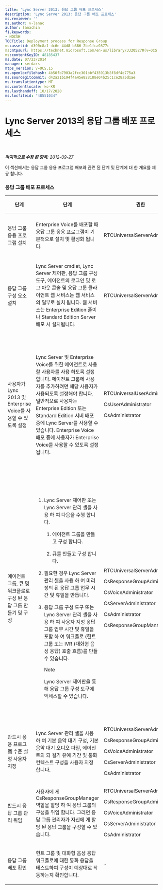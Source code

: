 ```yaml
---
title: 'Lync Server 2013: 응답 그룹 배포 프로세스'
description: 'Lync Server 2013: 응답 그룹 배포 프로세스'
ms.reviewer: ''
ms.author: v-lanac
author: lanachin
f1.keywords:
- NOCSH
TOCTitle: Deployment process for Response Group
ms:assetid: d390c8a1-dc6e-44d8-b386-2be1fca9877c
ms:mtpsurl: https://technet.microsoft.com/en-us/library/JJ205270(v=OCS.15)
ms:contentKeyID: 48185437
ms.date: 07/23/2014
manager: serdars
mtps_version: v=OCS.15
ms.openlocfilehash: 4b50fb7903a2fcc301bbf435013b8f8df4e775a3
ms.sourcegitcommit: d42a21b194f4a45e828188e04b25c1ce28a5d1ae
ms.translationtype: MT
ms.contentlocale: ko-KR
ms.lasthandoff: 10/17/2020
ms.locfileid: "48551034"
---
```

# <a name="deployment-process-for-response-group-in-lync-server-2013"></a>Lync Server 2013의 응답 그룹 배포 프로세스

<div data-xmlns="http://www.w3.org/1999/xhtml">

<div class="topic" data-xmlns="http://www.w3.org/1999/xhtml" data-msxsl="urn:schemas-microsoft-com:xslt" data-cs="https://msdn.microsoft.com/">

<div data-asp="https://msdn2.microsoft.com/asp">



</div>

<div id="mainSection">

<div id="mainBody">

<span> </span>

_**마지막으로 수정 된 항목:** 2012-09-27_

이 섹션에서는 응답 그룹 응용 프로그램 배포와 관련 된 단계 및 단계에 대 한 개요를 제공 합니다.

### <a name="response-group-deployment-process"></a>응답 그룹 배포 프로세스

<table>
<colgroup>
<col style="width: 25%" />
<col style="width: 25%" />
<col style="width: 25%" />
<col style="width: 25%" />
</colgroup>
<thead>
<tr class="header">
<th>단계</th>
<th>단계</th>
<th>권한</th>
<th>배포 설명서</th>
</tr>
</thead>
<tbody>
<tr class="odd">
<td><p>응답 그룹 응용 프로그램 설치</p></td>
<td><p>Enterprise Voice를 배포할 때 응답 그룹 응용 프로그램이 기본적으로 설치 및 활성화 됩니다.</p></td>
<td><p>RTCUniversalServerAdmins</p></td>
<td><p><a href="lync-server-2013-deploying-enterprise-voice.md">Lync Server 2013에서 Enterprise Voice 배포</a></p></td>
</tr>
<tr class="even">
<td><p>응답 그룹 구성 요소 설치</p></td>
<td><p>Lync Server cmdlet, Lync Server 제어판, 응답 그룹 구성 도구, 에이전트의 로그인 및 로그 아웃 콘솔 및 응답 그룹 클라이언트 웹 서비스는 웹 서비스의 일부로 설치 됩니다. 웹 서비스는 Enterprise Edition 풀이나 Standard Edition Server 배포 시 설치됩니다.</p></td>
<td><p>RTCUniversalServerAdmins</p></td>
<td><p><a href="lync-server-2013-deploying-lync-server.md">Lync Server 2013 배포</a></p></td>
</tr>
<tr class="odd">
<td><p>사용자가 Lync 2013 및 Enterprise Voice를 사용할 수 있도록 설정</p></td>
<td><p>Lync Server 및 Enterprise Voice를 위한 에이전트로 사용할 사용자를 사용 하도록 설정 합니다. 에이전트 그룹에 사용자를 추가하려면 해당 사용자가 사용되도록 설정해야 합니다. 일반적으로 사용자는 Enterprise Edition 또는 Standard Edition 서버 배포 중에 Lync Server를 사용할 수 있습니다. Enterprise Voice 배포 중에 사용자가 Enterprise Voice를 사용할 수 있도록 설정 됩니다.</p></td>
<td><p>RTCUniversalUserAdmins</p>
<p>CsUserAdministrator</p>
<p>CsAdministrator</p></td>
<td><p><a href="lync-server-2013-disable-or-re-enable-user-account-for-lync-server.md">Lync Server 2013에 대해 사용자 계정을 사용 하지 않도록 설정 하거나 다시 사용 하도록 설정</a></p>
<p><a href="lync-server-2013-enable-users-for-enterprise-voice.md">Lync Server 2013에서 Enterprise Voice를 사용할 수 있도록 사용자 설정</a></p></td>
</tr>
<tr class="even">
<td><p>에이전트 그룹, 큐 및 워크플로로 구성 된 응답 그룹 만들기 및 구성</p></td>
<td><ol>
<li><p>Lync Server 제어판 또는 Lync Server 관리 셸을 사용 하 여 다음을 수행 합니다.</p>
<ol>
<li><p>에이전트 그룹을 만들고 구성 합니다.</p></li>
<li><p>큐를 만들고 구성 합니다.</p></li>
</ol></li>
<li><p>필요한 경우 Lync Server 관리 셸을 사용 하 여 미리 정의 된 응답 그룹 업무 시간 및 휴일을 만듭니다.</p></li>
<li><p>응답 그룹 구성 도구 또는 Lync Server 관리 셸을 사용 하 여 사용자 지정 응답 그룹 업무 시간 및 휴일을 포함 하 여 워크플로 (헌트 그룹 또는 IVR (대화형 음성 응답) 호출 흐름)를 만들 수 있습니다.</p>
<div>

> [!NOTE]  
> Lync Server 제어판을 통해 응답 그룹 구성 도구에 액세스할 수 있습니다.


</div></li>
</ol></td>
<td><p>RTCUniversalServerAdmins</p>
<p>CsResponseGroupAdministrator</p>
<p>CsVoiceAdministrator</p>
<p>CsServerAdministrator</p>
<p>CsAdministrator</p>
<p>CsResponseGroupManager</p></td>
<td><p><a href="lync-server-2013-create-response-group-agent-groups.md">응답 그룹 에이전트 그룹 만들기 Lync Server 2013</a></p>
<p><a href="lync-server-2013-create-response-group-queues.md">Lync Server 2013에서 응답 그룹 큐 만들기</a></p>
<p><a href="lync-server-2013-optional-define-response-group-business-hours.md">반드시 Lync Server 2013에서 응답 그룹 업무 시간 정의</a></p>
<p><a href="lync-server-2013-optional-define-response-group-holiday-sets.md">반드시 Lync Server 2013에서 응답 그룹 휴일 집합 정의</a></p>
<p><a href="lync-server-2013-create-or-modify-a-workflow.md">Lync Server 2013에서 워크플로 만들기 또는 수정</a></p></td>
</tr>
<tr class="odd">
<td><p>반드시 응용 프로그램 수준 설정 사용자 지정</p></td>
<td><p>Lync Server 관리 셸을 사용 하 여 기본 음악 대기 구성, 기본 음악 대기 오디오 파일, 에이전트의 되 걸기 유예 기간 및 통화 컨텍스트 구성을 사용자 지정 합니다.</p></td>
<td><p>RTCUniversalServerAdmins</p>
<p>CsResponseGroupAdministrator</p>
<p>CsVoiceAdministrator</p>
<p>CsServerAdministrator</p>
<p>CsAdministrator</p></td>
<td><p><a href="lync-server-2013-managing-application-level-response-group-settings.md">Lync Server 2013에서 응용 프로그램 수준 응답 그룹 설정 관리</a></p></td>
</tr>
<tr class="even">
<td><p>반드시 응답 그룹 관리 위임</p></td>
<td><p>사용자에 게 CsResponseGroupManager 역할을 할당 하 여 응답 그룹의 구성을 위임 합니다. 그러면 응답 그룹 관리자가 자신에 게 할당 된 응답 그룹을 구성할 수 있습니다.</p></td>
<td><p>RTCUniversalServerAdmins</p>
<p>CsResponseGroupAdministrator</p>
<p>CsVoiceAdministrator</p>
<p>CsServerAdministrator</p>
<p>CsAdministrator</p></td>
<td><p><a href="lync-server-2013-planning-for-role-based-access-control.md">Lync Server 2013에서 역할 기반 액세스 제어 계획</a></p></td>
</tr>
<tr class="odd">
<td><p>응답 그룹 배포 확인</p></td>
<td><p>헌트 그룹 및 대화형 음성 응답 워크플로에 대한 통화 응답을 테스트하여 구성이 예상대로 작동하는지 확인합니다.</p></td>
<td><p>-</p></td>
<td><p>-</p></td>
</tr>
</tbody>
</table>


</div>

<span> </span>

</div>

</div>

</div>

